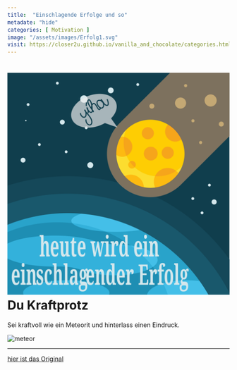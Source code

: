 ```yaml
--- 
title:  "Einschlagende Erfolge und so"
metadate: "hide"
categories: [ Motivation ]
image: "/assets/images/Erfolg1.svg"
visit: https://closer2u.github.io/vanilla_and_chocolate/categories.html#motivation
---
```

![meteor](https://raw.githubusercontent.com/Closer2U/vanilla_and_chocolate/master/assets/images/Erfolg1.svg)
Du Kraftprotz
=============

Sei kraftvoll wie ein Meteorit und hinterlass einen Eindruck.

![meteor](https://cdn.icon-icons.com/icons2/2481/PNG/512/meteor_space_asteroid_icon_149819.png)

***

[hier ist das Original](https://closer2u.github.io/vanilla_and_chocolate/categories.html#motivation)
